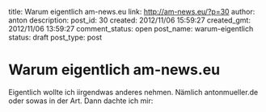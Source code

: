 title: Warum eigentlich am-news.eu
link: http://am-news.eu/?p=30
author: anton
description: 
post_id: 30
created: 2012/11/06 15:59:27
created_gmt: 2012/11/06 13:59:27
comment_status: open
post_name: warum-eigentlich
status: draft
post_type: post

# Warum eigentlich am-news.eu

Eigentlich wollte ich iirgendwas anderes nehmen. Nämlich antonmueller.de oder sowas in der Art. Dann dachte ich mir: